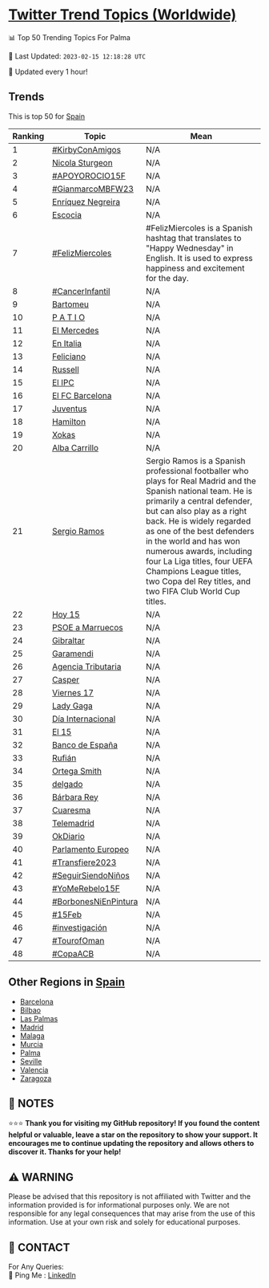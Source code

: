 [Twitter Trend Topics (Worldwide)](https://github.com/ErcinDedeoglu/Twitter-Trend-Topics)
==========


📊 Top 50 Trending Topics For Palma

📆 Last Updated: `2023-02-15 12:18:28 UTC`

🔧 Updated every 1 hour!


## Trends

This is top 50 for [Spain](</Spain>)

| Ranking | Topic | Mean |
| ------- | ------------ | ------------ |
| 1 | [#KirbyConAmigos](http://twitter.com/search?q=%23KirbyConAmigos) | N/A |
| 2 | [Nicola Sturgeon](http://twitter.com/search?q=Nicola+Sturgeon) | N/A |
| 3 | [#APOYOROCIO15F](http://twitter.com/search?q=%23APOYOROCIO15F) | N/A |
| 4 | [#GianmarcoMBFW23](http://twitter.com/search?q=%23GianmarcoMBFW23) | N/A |
| 5 | [Enríquez Negreira](http://twitter.com/search?q=Enr%c3%adquez+Negreira) | N/A |
| 6 | [Escocia](http://twitter.com/search?q=Escocia) | N/A |
| 7 | [#FelizMiercoles](http://twitter.com/search?q=%23FelizMiercoles) | #FelizMiercoles is a Spanish hashtag that translates to "Happy Wednesday" in English. It is used to express happiness and excitement for the day. |
| 8 | [#CancerInfantil](http://twitter.com/search?q=%23CancerInfantil) | N/A |
| 9 | [Bartomeu](http://twitter.com/search?q=Bartomeu) | N/A |
| 10 | [P A T I O](http://twitter.com/search?q=P+A+T+I+O) | N/A |
| 11 | [El Mercedes](http://twitter.com/search?q=El+Mercedes) | N/A |
| 12 | [En Italia](http://twitter.com/search?q=En+Italia) | N/A |
| 13 | [Feliciano](http://twitter.com/search?q=Feliciano) | N/A |
| 14 | [Russell](http://twitter.com/search?q=Russell) | N/A |
| 15 | [El IPC](http://twitter.com/search?q=El+IPC) | N/A |
| 16 | [El FC Barcelona](http://twitter.com/search?q=El+FC+Barcelona) | N/A |
| 17 | [Juventus](http://twitter.com/search?q=Juventus) | N/A |
| 18 | [Hamilton](http://twitter.com/search?q=Hamilton) | N/A |
| 19 | [Xokas](http://twitter.com/search?q=Xokas) | N/A |
| 20 | [Alba Carrillo](http://twitter.com/search?q=Alba+Carrillo) | N/A |
| 21 | [Sergio Ramos](http://twitter.com/search?q=Sergio+Ramos) | Sergio Ramos is a Spanish professional footballer who plays for Real Madrid and the Spanish national team. He is primarily a central defender, but can also play as a right back. He is widely regarded as one of the best defenders in the world and has won numerous awards, including four La Liga titles, four UEFA Champions League titles, two Copa del Rey titles, and two FIFA Club World Cup titles. |
| 22 | [Hoy 15](http://twitter.com/search?q=Hoy+15) | N/A |
| 23 | [PSOE a Marruecos](http://twitter.com/search?q=PSOE+a+Marruecos) | N/A |
| 24 | [Gibraltar](http://twitter.com/search?q=Gibraltar) | N/A |
| 25 | [Garamendi](http://twitter.com/search?q=Garamendi) | N/A |
| 26 | [Agencia Tributaria](http://twitter.com/search?q=Agencia+Tributaria) | N/A |
| 27 | [Casper](http://twitter.com/search?q=Casper) | N/A |
| 28 | [Viernes 17](http://twitter.com/search?q=Viernes+17) | N/A |
| 29 | [Lady Gaga](http://twitter.com/search?q=Lady+Gaga) | N/A |
| 30 | [Día Internacional](http://twitter.com/search?q=D%c3%ada+Internacional) | N/A |
| 31 | [El 15](http://twitter.com/search?q=El+15) | N/A |
| 32 | [Banco de España](http://twitter.com/search?q=Banco+de+Espa%c3%b1a) | N/A |
| 33 | [Rufián](http://twitter.com/search?q=Rufi%c3%a1n) | N/A |
| 34 | [Ortega Smith](http://twitter.com/search?q=Ortega+Smith) | N/A |
| 35 | [delgado](http://twitter.com/search?q=delgado) | N/A |
| 36 | [Bárbara Rey](http://twitter.com/search?q=B%c3%a1rbara+Rey) | N/A |
| 37 | [Cuaresma](http://twitter.com/search?q=Cuaresma) | N/A |
| 38 | [Telemadrid](http://twitter.com/search?q=Telemadrid) | N/A |
| 39 | [OkDiario](http://twitter.com/search?q=OkDiario) | N/A |
| 40 | [Parlamento Europeo](http://twitter.com/search?q=Parlamento+Europeo) | N/A |
| 41 | [#Transfiere2023](http://twitter.com/search?q=%23Transfiere2023) | N/A |
| 42 | [#SeguirSiendoNiños](http://twitter.com/search?q=%23SeguirSiendoNi%c3%b1os) | N/A |
| 43 | [#YoMeRebelo15F](http://twitter.com/search?q=%23YoMeRebelo15F) | N/A |
| 44 | [#BorbonesNiEnPintura](http://twitter.com/search?q=%23BorbonesNiEnPintura) | N/A |
| 45 | [#15Feb](http://twitter.com/search?q=%2315Feb) | N/A |
| 46 | [#investigación](http://twitter.com/search?q=%23investigaci%c3%b3n) | N/A |
| 47 | [#TourofOman](http://twitter.com/search?q=%23TourofOman) | N/A |
| 48 | [#CopaACB](http://twitter.com/search?q=%23CopaACB) | N/A |



## Other Regions in [Spain](</Spain>)

* [Barcelona](</Spain/Barcelona.md>)
* [Bilbao](</Spain/Bilbao.md>)
* [Las Palmas](</Spain/Las Palmas.md>)
* [Madrid](</Spain/Madrid.md>)
* [Malaga](</Spain/Malaga.md>)
* [Murcia](</Spain/Murcia.md>)
* [Palma](</Spain/Palma.md>)
* [Seville](</Spain/Seville.md>)
* [Valencia](</Spain/Valencia.md>)
* [Zaragoza](</Spain/Zaragoza.md>)



## 📝 NOTES

⭐⭐⭐ **Thank you for visiting my GitHub repository! If you found the content helpful or valuable, leave a star on the repository to show your support. It encourages me to continue updating the repository and allows others to discover it. Thanks for your help!**


## ⚠️ WARNING

Please be advised that this repository is not affiliated with Twitter and the information provided is for informational purposes only. We are not responsible for any legal consequences that may arise from the use of this information. Use at your own risk and solely for educational purposes.


## 📨 CONTACT

 For Any Queries:  
            🏓 Ping Me : [LinkedIn](https://www.linkedin.com/in/ercindedeoglu/)
